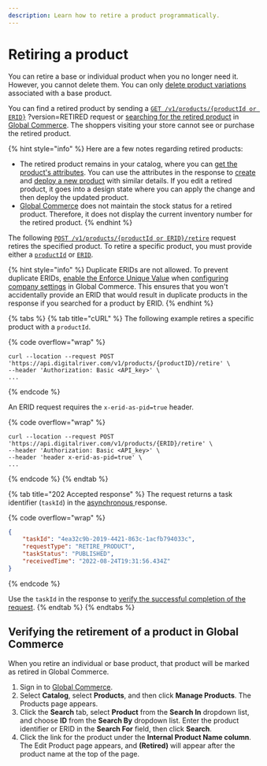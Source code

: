 ```yaml
---
description: Learn how to retire a product programmatically.
---
```


# Retiring a product

You can retire a base or individual product when you no longer need it. However, you cannot delete them. You can only [delete product variations](deleting-a-product-variation.md) associated with a base product.

You can find a retired product by sending a [`GET /v1/products/{productId or ERID}`](../retrieve-products-synchronous-api/getting-a-base-or-individual-product.md) ?version=RETIRED request or [searching for the retired product](https://help.digitalriver.com/help/gc/Products/All-Products/Editing-a-product.htm#HowToSearchForProduct) in [Global Commerce](https://gc.digitalriver.com/gc/ent/login.do). The shoppers visiting your store cannot see or purchase the retired product.&#x20;

{% hint style="info" %}
Here are a few notes regarding retired products:

* The retired product remains in your catalog, where you can [get the product's attributes](../retrieve-products-synchronous-api/getting-a-base-or-individual-product.md). You can use the attributes in the response to [create](creating-or-updating-a-product.md) and [deploy a new product](deploying-a-product.md) with similar details. If you edit a retired product, it goes into a design state where you can apply the change and then deploy the updated product.&#x20;
* [Global Commerce](https://gc.digitalriver.com/gc/ent/login.do) does not maintain the stock status for a retired product. Therefore, it does not display the current inventory number for the retired product.
{% endhint %}

The following [`POST /v1/products/{productId or ERID}/retire`](https://www.digitalriver.com/docs/commerce-admin-api/#tag/Manage-Product-\(Asynchronous-API\)/paths/\~1v1\~1products\~1%7BproductId%7D\~1retire/post) request retires the specified product. To retire a specific product, you must provide either a  [`productId`](../../../general-resources/common-shoppers-and-admin-apis-reference/product-identifier.md) or [`ERID`](../../../general-resources/common-shoppers-and-admin-apis-reference/external-reference-identifier-erid.md).&#x20;

{% hint style="info" %}
Duplicate ERIDs are not allowed. To prevent duplicate ERIDs, [enable the Enforce Unique Value](../../../general-resources/common-shoppers-and-admin-apis-reference/external-reference-identifier-erid.md#enabling-the-enforce-unique-value) when [configuring company settings](https://help.digitalriver.com/internal-help/gc/Administration/Company/Configuring-company-settings.htm) in Global Commerce. This ensures that you won't accidentally provide an ERID that would result in duplicate products in the response if you searched for a product by ERID.
{% endhint %}

{% tabs %}
{% tab title="cURL" %}
The following example retires a specific product with a `productId`.

{% code overflow="wrap" %}
```http
curl --location --request POST 'https://api.digitalriver.com/v1/products/{productID}/retire' \
--header 'Authorization: Basic <API_key>' \
...
```
{% endcode %}

An ERID request requires the `x-erid-as-pid=true` header.

{% code overflow="wrap" %}
```http
curl --location --request POST 'https://api.digitalriver.com/v1/products/{ERID}/retire' \
--header 'Authorization: Basic <API_key>' \
--header 'header x-erid-as-pid=true' \
...
```
{% endcode %}
{% endtab %}

{% tab title="202 Accepted response" %}
The request returns a task identifier (`taskId`) in the [asynchronous ](../getting-started.md#asynchronous-and-synchronous-calls)response.

{% code overflow="wrap" %}
```json
{
    "taskId": "4ea32c9b-2019-4421-863c-1acfb794033c",
    "requestType": "RETIRE_PRODUCT",
    "taskStatus": "PUBLISHED",
    "receivedTime": "2022-08-24T19:31:56.434Z"
}
```
{% endcode %}

Use the `taskId` in the response to [verify the successful completion of the request](../get-the-task-status-for-a-product-synchronous-api/).
{% endtab %}
{% endtabs %}

## Verifying the retirement of a product in Global Commerce

When you retire an individual or base product, that product will be marked as retired in Global Commerce.

1. Sign in to [Global Commerce](https://gc.digitalriver.com/gc/ent/login.do).
2. Select **Catalog**, select **Products**, and then click **Manage Products**. The Products page appears.
3. Click the **Search** tab, select **Product** from the **Search In** dropdown list, and choose **ID** from the **Search By** dropdown list. Enter the product identifier or ERID in the **Search For** field, then click **Search**.
4. Click the link for the product under the **Internal Product Name column**. The Edit Product page appears, and **(Retired)** will appear after the product name at the top of the page.
